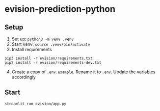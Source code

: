 # evision-prediction-python

## Setup
1. Set up: `python3 -m venv .venv`
2. Start venv: `source .venv/bin/activate`
3. Install requirements
  ```
  pip3 install -r evision/requirements.txt
  pip3 install -r evision/requirements-dev.txt
  ```
4. Create a copy of `.env.example`. Rename it to `.env`. Update the variables accordingly

## Start
`streamlit run evision/app.py`
